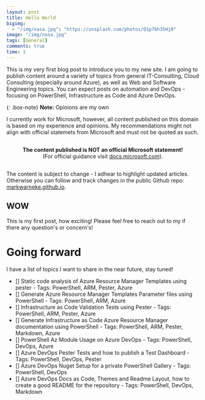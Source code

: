 ```yaml
---
layout: post
title: Hello World
bigimg:
  - "/img/nasa.jpg": "https://unsplash.com/photos/Q1p7bh3SHj8"
image: "/img/nasa.jpg"
tags: [General]
comments: true
time: 1
---
```


This is my very first blog post to introduce you to my new site.
I am going to publish content around a variety of topics from general IT-Consulting, Cloud Consulting (especially around Azure), as well as Web and Software Engineering topics. You can expect posts on automation and DevOps - focusing on PowerShell, Infrastructure as Code and Azure DevOps.

{: .box-note}
**Note:** Opinions are my own

I currently work for Microsoft, however, all content published on this domain is based on my experience and opinions. My recommendations might not align with official statemets from Microsoft and must not be quoted as such.

<p style="text-align: center; padding: 15px;">
<strong>
The content published is NOT an official Microsoft statement!</strong> <br/> (For official guidance visit <a href="https://docs.microsoft.com">docs.microsoft.com</a>).
</p>

The content is subject to change - I adhear to highlight updated articles. Otherwise you can follow and track changes in the public Github repo: [markwarneke.github.io](https://github.com/MarkWarneke/markwarneke.github.io/commits/master).

## WOW

This is my first post, how exciting! Please feel free to reach out to my if there any question's or concern's!

# Going forward

I have a list of topics I want to share in the near future, stay tuned!

- [] Static code analysis of Azure Resource Manager Templates using pester - Tags: PowerShell, ARM, Pester, Azure
- [] Generate Azure Resource Manager Templates Parameter files using PowerShell - Tags: PowerShell, ARM, Azure
- [] Infrastructure as Code Validation Tests using Pester - Tags: PowerShell, ARM, Pester, Azure
- [] Generate Infrastructure as Code Azure Resource Manager documentation using PowerShell - Tags: PowerShell, ARM, Pester, Markdown, Azure
- [] PowerShell Az Module Usage on Azure DevOps - Tags: PowerShell, DevOps, Azure
- [] Azure DevOps Pester Tests and how to publish a Test Dashboard - Tags: PowerShell, DevOps, Pester
- [] Azure DevOps Nuget Setup for a private PowerShell Gallery - Tags: PowerShell, DevOps
- [] Azure DevOps Docs as Code, Themes and Readme Layout, how to create a good README for the repository - Tags: PowerShell, DevOps, Markdown
